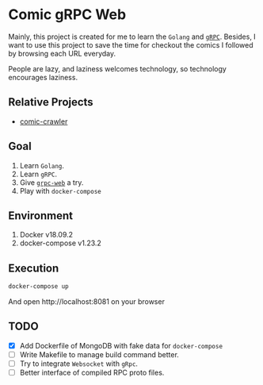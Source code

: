 # Comic gRPC Web

Mainly, this project is created for me to learn the `Golang` and [`gRPC`](https://grpc.io/). Besides, I want to use this project to save the time for checkout the comics I followed by browsing each URL everyday.

People are lazy, and laziness welcomes technology, so technology encourages laziness.

## Relative Projects

- [comic-crawler](https://github.com/ggary9424/comic-crawler)

## Goal

1. Learn `Golang`.
2. Learn `gRPC`.
3. Give [`grpc-web`](https://github.com/grpc/grpc-web) a try.
4. Play with `docker-compose`

## Environment

1. Docker v18.09.2
2. docker-compose v1.23.2

## Execution

```bash
docker-compose up
```

And open http://localhost:8081 on your browser

## TODO

- [x] Add Dockerfile of MongoDB with fake data for `docker-compose`
- [ ] Write Makefile to manage build command better.
- [ ] Try to integrate `Websocket` with `gRpc`.
- [ ] Better interface of compiled RPC proto files.
